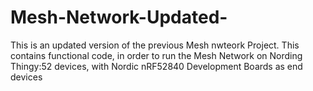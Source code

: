 # Mesh-Network-Updated-
This is an updated version of the previous Mesh nwteork Project. This contains functional code, in order to run the Mesh Network on Nording Thingy:52 devices, with Nordic nRF52840 Development Boards as end devices
